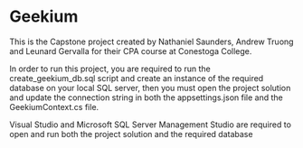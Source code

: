 # Geekium
This is the Capstone project created by Nathaniel Saunders, Andrew Truong and Leunard Gervalla for their CPA course at Conestoga College.

In order to run this project, you are required to run the create_geekium_db.sql script and create an instance of the required database on your local SQL server,
then you must open the project solution and update the connection string in both the appsettings.json file and the GeekiumContext.cs file.

Visual Studio and Microsoft SQL Server Management Studio are required to open and run both the project solution and the required database
